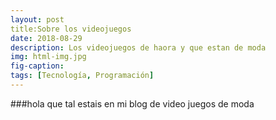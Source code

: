 ```yaml
---
layout: post
title:Sobre los videojuegos
date: 2018-08-29
description: Los videojuegos de haora y que estan de moda
img: html-img.jpg 
fig-caption: 
tags: [Tecnología, Programación]
---
```

###hola que tal estais en mi blog de video juegos de moda

